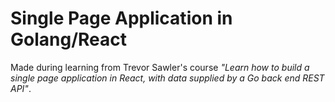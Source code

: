 # Single Page Application in Golang/React

Made during learning from Trevor Sawler's course _"Learn how to build a single page application in React, with data supplied by a Go back end REST API"_.

